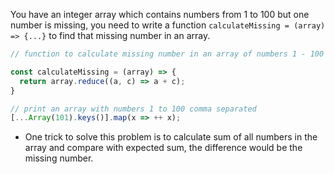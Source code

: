 You have an integer array which contains numbers from 1 to 100 but one number is missing, you need to write a function `calculateMissing = (array) => {...}` to find that missing number in an array.

```javascript
// function to calculate missing number in an array of numbers 1 - 100

const calculateMissing = (array) => {
  return array.reduce((a, c) => a + c);
}

// print an array with numbers 1 to 100 comma separated
[...Array(101).keys()].map(x => ++ x);

```
* One trick to solve this problem is to calculate sum of all numbers in the array and compare with expected sum, the difference would be the missing number.

